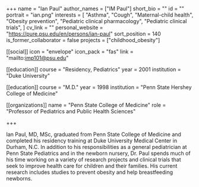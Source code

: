 +++
name = "Ian Paul"
author_names = ["IM Paul"]
short_bio = ""
id = ""
portrait = "ian.png"
interests = [
  "Asthma",
  "Cough",
  "Maternal-child health",
  "Obesity prevention",
  "Pediatric clinical pharmacology",
  "Pediatric clinical trials",
]
cv_link = ""
personal_website = "https://pure.psu.edu/en/persons/ian-paul"
sort_position = 140
is_former_collaborator = false
projects = ["childhood_obesity"]

[[social]]
    icon = "envelope"
    icon_pack = "fas"
    link = "mailto:imp101@psu.edu"

[[education]]
  course = "Residency, Pediatrics"
  year = 2001
  institution = "Duke University"

[[education]]
  course = "M.D."
  year = 1998
  institution = "Penn State Hershey College of Medicine"

[[organizations]]
    name = "Penn State College of Medicine"
    role = "Professor of Pediatrics and Public Health Sciences"

+++

Ian Paul, MD, MSc, graduated from Penn State College of Medicine and completed his residency training at Duke University Medical Center in Durham, N.C. In addition to his responsibilities as a general pediatrician at Penn State Pediatrics and in the newborn nursery, Dr. Paul spends much of his time working on a variety of research projects and clinical trials that seek to improve health care for children and their families. His current research includes studies to prevent obesity and help breastfeeding newborns.
